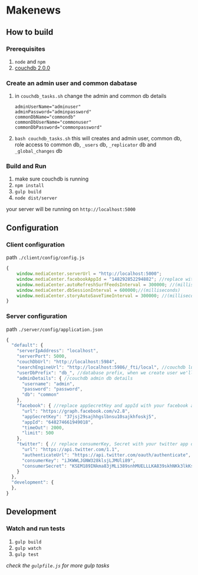 # Makenews

## How to build

### Prerequisites
1.  `node` and `npm`
2.  [couchdb 2.0.0](http://docs.couchdb.org/en/2.0.0/install/index.html)

### Create an admin user and common dabatase
1.  in `couchdb_tasks.sh` change the admin and common db details
    ```shell
    adminUserName="adminuser"
    adminPassword="adminpassword"
    commonDbName="commondb"
    commonDbUserName="commonuser"
    commonDbPassword="commonpassword"
    ```
2. `bash couchdb_tasks.sh`
    this will creates and admin user, common db, role access to common db,
    `_users` db, `_replicator` db and `_global_changes` db

### Build and Run
1.  make sure couchdb is running
2.  `npm install`
3.  `gulp build`
4.  `node dist/server`

your server will be running on `http://localhost:5000`


## Configuration
### Client configuration
path `./client/config/config.js`
```javascript
{
    window.mediaCenter.serverUrl = "http://localhost:5000";
    window.mediaCenter.facebookAppId = "148292852294882"; //replace with your facebook appId
    window.mediaCenter.autoRefreshSurfFeedsInterval = 300000; //(milliseconds) interval to request for the latest feeds
    window.mediaCenter.dbSessionInterval = 600000;//(milliseconds) 
    window.mediaCenter.storyAutoSaveTimeInterval = 300000; //(milliseconds)write story autosave time interval
}
```

### Server configuration
path `./server/config/application.json`
```javascript
{
  "default": {
    "serverIpAddress": "localhost",
    "serverPort": 5000,
    "couchDbUrl": "http://localhost:5984",
    "searchEngineUrl": "http://localhost:5986/_fti/local", //couchdb lucene url
    "userDbPrefix": "db_", //database prefix, when we create user we'll hash the username and prefix the db name with this
    "adminDetails": { //couchdb admin db details
      "username": "admin",
      "password": "password",
      "db": "common"
    },
    "facebook": { //replace appSecretKey and appId with your facebook app details
      "url": "https://graph.facebook.com/v2.8",
      "appSecretKey": "37jsj29sajhhgslbnsu10sajkhfoskj5",
      "appId": "648274661949018",
      "timeOut": 2000,
      "limit": 500
    },
    "twitter": { // replace consumerKey, Secret with your twitter app details
      "url": "https://api.twitter.com/1.1",
      "authenticateUrl": "https://api.twitter.com/oauth/authenticate",
      "consumerKey": "iJKWWLJGNW328klsjLJMUli89",
      "consumerSecret": "KSEM189INkma83jMLi389snhMUELLLKA839skhNKk3lkKskskIk"
    }
  },
  "development": {
  },
}
```


## Development

### Watch and run tests
1.  `gulp build`
2.  `gulp watch`
3.  `gulp test`

*check the `gulpfile.js` for more gulp tasks*
